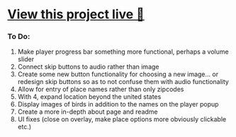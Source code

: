 # [View this project live 🎉](https://mccambley.github.io/hacktober-code-jam/)

### To Do:

1. Make player progress bar something more functional, perhaps a volume slider
2. Connect skip buttons to audio rather than image
3. Create some new button functionality for choosing a new image... or redesign skip buttons so as to not confuse them with audio functionality
4. Allow for entry of place names rather than only zipcodes
5. With 4, expand location beyond the united states
6. Display images of birds in addition to the names on the player popup
7. Create a more in-depth about page and readme
8. UI fixes (close on overlay, make place options more obviously clickable etc.)

